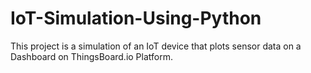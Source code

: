 # IoT-Simulation-Using-Python
This project is a simulation of an IoT device that plots sensor data on a Dashboard on ThingsBoard.io Platform. 

